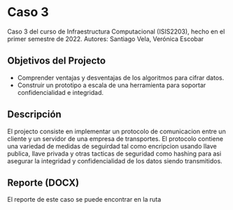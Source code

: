 # Caso 3 
Caso 3 del curso de Infraestructura Computacional (ISIS2203), hecho en el primer semestre de 2022.
Autores: Santiago Vela, Verónica Escobar

## Objetivos del Projecto
- Comprender ventajas y desventajas de los algoritmos para cifrar datos.
- Construir un prototipo a escala de una herramienta para soportar confidencialidad e integridad.

## Descripción
El projecto consiste en implementar un protocolo de comunicacion entre un cliente y un servidor de una empresa de transportes. El protocolo contiene una variedad de medidas de seguirdad tal como encripcion usando llave publica, llave privada y otras tacticas de seguridad como hashing  para asi asegurar la integridad y confidencialidad de los datos siendo transmitidos.

## Reporte (DOCX)
El reporte de este caso se puede encontrar en la ruta 
